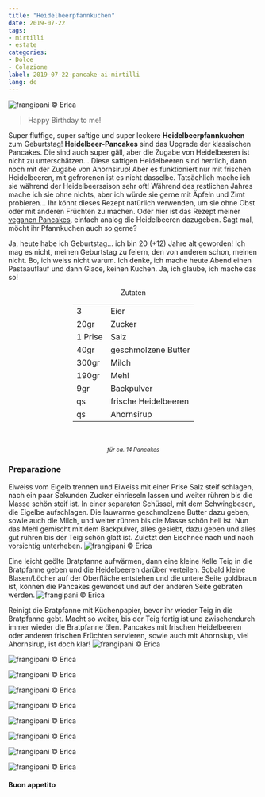 ```yaml
---
title: "Heidelbeerpfannkuchen"
date: 2019-07-22
tags:
- mirtilli
- estate
categories:
- Dolce
- Colazione
label: 2019-07-22-pancake-ai-mirtilli
lang: de
---
```

![](../2019-07-22-pancake-ai-mirtilli/header.jpeg "frangipani © Erica")

> Happy Birthday to me!

Super fluffige, super saftige und super leckere **Heidelbeerpfannkuchen** zum Geburtstag! **Heidelbeer-Pancakes** sind das Upgrade der klassischen Pancakes. Die sind auch super gäll, aber die Zugabe von Heidelbeeren ist nicht zu unterschätzen... Diese saftigen Heidelbeeren sind herrlich, dann noch mit der Zugabe von Ahornsirup! Aber es funktioniert nur mit frischen Heidelbeeren, mit gefrorenen ist es nicht dasselbe. Tatsächlich mache ich sie während der Heidelbeersaison sehr oft! Während des restlichen Jahres mache ich sie ohne nichts, aber ich würde sie gerne mit Äpfeln und Zimt probieren... Ihr könnt dieses Rezept natürlich verwenden, um sie ohne Obst oder mit anderen Früchten zu machen. Oder hier ist das Rezept meiner <a href="https://frangipani.raiano.ch/2014-06-14-pancakes/" target="_blank">veganen Pancakes</a>, einfach analog die Heidelbeeren dazugeben. Sagt mal, möcht ihr Pfannkuchen auch so gerne?

Ja, heute habe ich Geburtstag... ich bin 20 (+12) Jahre alt geworden! Ich mag es nicht, meinen Geburtstag zu feiern, den von anderen schon, meinen nicht. Bo, ich weiss nicht warum. Ich denke, ich mache heute Abend einen Pastaauflauf und dann Glace, keinen Kuchen. Ja, ich glaube, ich mache das so!

<div id="wrapper" style="text-align: center">
  <div id="yourdiv" style="display: inline-block;">
    <div class="ingredients" itemscope itemtype="http://schema.org/Recipe">
      <span itemprop="name" style="display:none;">Heidelbeerpfannkuchen</span>
      <span itemprop="recipeCategory" style="display:none;">Süsses</span>
      <img itemprop="image" style="display:none;" class="ignore-gallery-item" src="../2019-07-22-pancake-ai-mirtilli/header.jpeg"/>
      <span itemprop="author" style="display:none;">Erica Raiano</span>
      <span itemprop="description" style="display:none;">Heidelbeer-Pancakes sind das Upgrade der klassischen Pancakes. Super fluffig, super saftig und super lecker.</span>
      <div class="ingredients-title">Zutaten</div>
      <table>
        <tbody>
          <tr itemprop="recipeIngredient">
            <td>3</td>
            <td>Eier</td>
          </tr>
          <tr itemprop="recipeIngredient">
            <td>20gr</td>
            <td>Zucker</td>
          </tr>
          <tr itemprop="recipeIngredient">
            <td>1 Prise</td>
            <td>Salz</td>
          </tr>
          <tr itemprop="recipeIngredient">
            <td>40gr</td>
            <td>geschmolzene Butter</td>
          </tr>
          <tr itemprop="recipeIngredient">
            <td>300gr</td>
            <td>Milch</td>
          </tr>
          <tr itemprop="recipeIngredient">
            <td>190gr</td>
            <td>Mehl</td>
          </tr>
          <tr itemprop="recipeIngredient">
            <td>9gr</td>
            <td>Backpulver</td>  
          </tr>
          <tr itemprop="recipeIngredient">
            <td>qs</td>
            <td>frische Heidelbeeren</td> 
          </tr>
          <tr itemprop="recipeIngredient">
            <td>qs</td>
            <td>Ahornsirup</td>        
          </tr>
        </tbody>
      </table>
      <br></br>
      <i class="pull-right" style="font-size: 80%;">für ca. 14 Pancakes</i>
    </div>
  </div>
</div>


<h3>
  <font color="grey">
    <i class="fa-solid fa-gears"></i>
  </font> Preparazione
</h3>

Eiweiss vom Eigelb trennen und Eiweiss mit einer Prise Salz steif schlagen, nach ein paar Sekunden Zucker einrieseln lassen und weiter rühren bis die Masse schön steif ist. In einer separaten Schüssel, mit dem Schwingbesen, die Eigelbe aufschlagen. Die lauwarme geschmolzene Butter dazu geben, sowie auch die Milch, und weiter rühren bis die Masse schön hell ist. Nun das Mehl gemischt mit dem Backpulver, alles gesiebt, dazu geben und alles gut rühren bis der Teig schön glatt ist. Zuletzt den Eischnee nach und nach vorsichtig unterheben.
![](../2019-07-22-pancake-ai-mirtilli/impasto.jpeg "frangipani © Erica")

Eine leicht geölte Bratpfanne aufwärmen, dann eine kleine Kelle Teig in die Bratpfanne geben und die Heidelbeeren darüber verteilen. Sobald kleine Blasen/Löcher auf der Oberfläche entstehen und die untere Seite goldbraun ist, können die Pancakes gewendet und auf der anderen Seite gebraten werden.
![](../2019-07-22-pancake-ai-mirtilli/padella.jpeg "frangipani © Erica")

Reinigt die Bratpfanne mit Küchenpapier, bevor ihr wieder Teig in die Bratpfanne gebt. Macht so weiter, bis der Teig fertig ist und zwischendurch immer wieder die Bratpfanne ölen. Pancakes mit frischen Heidelbeeren oder anderen frischen Früchten servieren, sowie auch mit Ahornsiup, viel Ahornsirup, ist doch klar!
![](../2019-07-22-pancake-ai-mirtilli/risultato1.jpeg "frangipani © Erica")

![](../2019-07-22-pancake-ai-mirtilli/risultato2.jpeg "frangipani © Erica")

![](../2019-07-22-pancake-ai-mirtilli/risultato3.jpeg "frangipani © Erica")

![](../2019-07-22-pancake-ai-mirtilli/risultato4.jpeg "frangipani © Erica")

![](../2019-07-22-pancake-ai-mirtilli/risultato5.jpeg "frangipani © Erica")

![](../2019-07-22-pancake-ai-mirtilli/risultato6.jpeg "frangipani © Erica")

![](../2019-07-22-pancake-ai-mirtilli/risultato7.jpeg "frangipani © Erica")

![](../2019-07-22-pancake-ai-mirtilli/risultato8.jpeg "frangipani © Erica")

![](../2019-07-22-pancake-ai-mirtilli/risultato9.jpeg "frangipani © Erica")

<h4>Buon appetito
  <font color="red">
    <i class="fa-regular fa-face-smile"></i>
  </font>
</h4>

